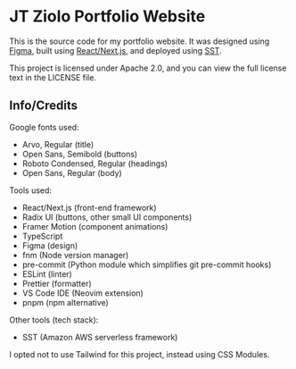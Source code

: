 # JT Ziolo Portfolio Website

This is the source code for my portfolio website. It was designed using [Figma](https://www.figma.com), built using [React/Next.js](https://nextjs.org/), and deployed using [SST](https://sst.dev/).

This project is licensed under Apache 2.0, and you can view the full license text in the LICENSE file.

## Info/Credits

Google fonts used:

- Arvo, Regular (title)
- Open Sans, Semibold (buttons)
- Roboto Condensed, Regular (headings)
- Open Sans, Regular (body)

Tools used:

- React/Next.js (front-end framework)
- Radix UI (buttons, other small UI components)
- Framer Motion (component animations)
- TypeScript
- Figma (design)
- fnm (Node version manager)
- pre-commit (Python module which simplifies git pre-commit hooks)
- ESLint (linter)
- Prettier (formatter)
- VS Code IDE (Neovim extension)
- pnpm (npm alternative)

Other tools (tech stack):

- SST (Amazon AWS serverless framework)

I opted not to use Tailwind for this project, instead using CSS Modules.
